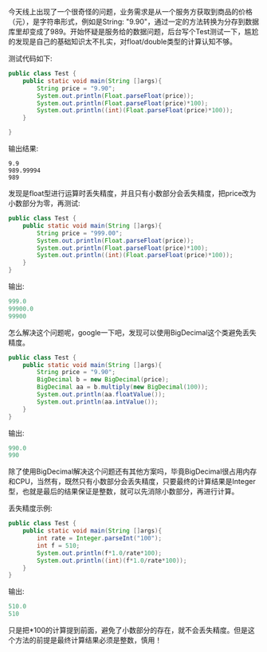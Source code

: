 今天线上出现了一个很奇怪的问题，业务需求是从一个服务方获取到商品的价格（元），是字符串形式，例如是String: "9.90"，通过一定的方法转换为分存到数据库里却变成了989。开始怀疑是服务给的数据问题，后台写个Test测试一下，尴尬的发现是自己的基础知识太不扎实，对float/double类型的计算认知不够。

测试代码如下:

```java
public class Test {
    public static void main(String []args){
        String price = "9.90";
        System.out.println(Float.parseFloat(price));
        System.out.println(Float.parseFloat(price)*100);
        System.out.println((int)(Float.parseFloat(price)*100));
    }

}
```

输出结果:
```data
9.9
989.99994
989
```

发现是float型进行运算时丢失精度，并且只有小数部分会丢失精度，把price改为小数部分为零，再测试:

```java
public class Test {
    public static void main(String []args){
        String price = "999.00";
        System.out.println(Float.parseFloat(price));
        System.out.println(Float.parseFloat(price)*100);
        System.out.println((int)(Float.parseFloat(price)*100));
    }
}

```

输出:
```java
999.0
99900.0
99900
```

怎么解决这个问题呢，google一下吧，发现可以使用BigDecimal这个类避免丢失精度。

```java
public class Test {
    public static void main(String []args){
        String price = "9.90";
        BigDecimal b = new BigDecimal(price);
        BigDecimal aa = b.multiply(new BigDecimal(100));
        System.out.println(aa.floatValue());
        System.out.println(aa.intValue());
    }
}
```

输出:
```java
990.0
990
```

除了使用BigDecimal解决这个问题还有其他方案吗，毕竟BigDecimal很占用内存和CPU，当然有，既然只有小数部分会丢失精度，只要最终的计算结果是Integer型，也就是最后的结果保证是整数，就可以先消除小数部分，再进行计算。

丢失精度示例:
```java
public class Test {
    public static void main(String []args){
        int rate = Integer.parseInt("100");
        int f = 510;
        System.out.println(f*1.0/rate*100);
        System.out.println((int)(f*1.0/rate*100));
    }
}
```

输出:
```java
510.0
510
```
只是把*100的计算提到前面，避免了小数部分的存在，就不会丢失精度。但是这个方法的前提是最终计算结果必须是整数，慎用！
